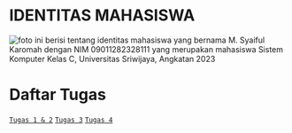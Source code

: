 # IDENTITAS MAHASISWA
![foto ini berisi tentang identitas mahasiswa yang bernama M. Syaiful Karomah dengan NIM 09011282328111 yang merupakan mahasiswa Sistem Komputer Kelas C, Universitas Sriwijaya, Angkatan 2023](https://github.com/SyaifulKaromah/foto-repo/blob/b6e338c1530738d6f30ec9be68f2175cea7bdb60/banner.png)

# Daftar Tugas
[```Tugas 1 & 2```](https://github.com/SyaifulKaromah/Tugas-Sistem-Operasi-/blob/main/Tugas%201%20%26%202/Tugas1%262.md)
[```Tugas 3```](https://github.com/SyaifulKaromah/Tugas-Sistem-Operasi-/blob/main/Tugas%203/Tugas3.md)
[```Tugas 4```](https://github.com/SyaifulKaromah/Tugas-Sistem-Operasi-/blob/main/Tugas%204/Praktikum%203.md)
